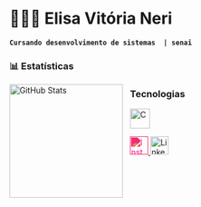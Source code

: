 
 ##
 # 👩🏻‍💻 Elisa Vitória Neri

**`Cursando desenvolvimento de sistemas  | senai`**


### 📊 Estatísticas

<p>
  <img 
    align="left" 
    alt="GitHub Stats" 
    height="200" 
    style="padding-right: 10px;" 
    src="https://github-readme-stats.vercel.app/api?username=vitoriadevsz&show_icons=true&theme=tokyonight&include_all_commits=true&locale=pt-br" 
  />

<h3>Tecnologias</h3>

<a href="https://en.wikipedia.org/wiki/C_(programming_language)">
    <img src="https://upload.wikimedia.org/wikipedia/commons/1/19/C_Logo.png" alt="C" width="35">
</a>



 


  

</p>
  <a href="https://www.instagram.com/viitoriasz7_/" target="_blank" rel="noopener noreferrer">
  <img src="https://cdn.jsdelivr.net/gh/simple-icons/simple-icons/icons/instagram.svg" alt="Instagram" width="32" height="32" style="filter: invert(35%) sepia(79%) saturate(7480%) hue-rotate(320deg) brightness(93%) contrast(101%);" />
</a>
<a href="https://www.linkedin.com/in/elisa-vit%C3%B3ria-neri-9468972ab/" target="_blank" rel="noopener noreferrer">
  <img src="https://cdn.jsdelivr.net/gh/devicons/devicon/icons/linkedin/linkedin-original.svg" alt="LinkedIn" width="32" height="32" />
</a>
